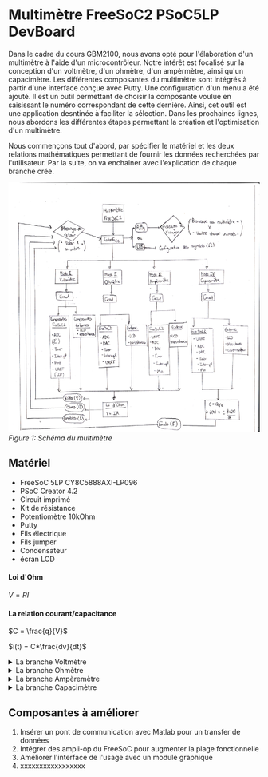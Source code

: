 # Multimètre FreeSoC2 PSoC5LP DevBoard

Dans le cadre du cours GBM2100, nous avons opté pour l'élaboration d'un multimètre à l'aide d'un microcontrôleur.
Notre intérêt est focalisé sur la conception d'un voltmètre, d'un ohmètre, d'un ampèrmètre, ainsi qu'un capacimètre.
Les différentes composantes du multimètre sont intégrés à partir d'une interface conçue avec Putty.
Une configuration d'un menu a été ajouté.
Il est un outil permettant de choisir la composante voulue en saisissant le numéro correspondant de cette dernière.
Ainsi, cet outil est une application desntinée à faciliter la sélection.
Dans les prochaines lignes, nous abordons les différentes étapes permettant la création et l'optimisation d'un multimètre.

Nous commençons tout d'abord, par spécifier le matériel et les deux relations mathématiques permettant de fournir les données recherchées par 
l'utilisateur. Par la suite, on va enchainer avec l'explication de chaque branche crée.


<img src="documentation/images/Schema_multimetre.png" width="700" height="500">*Figure 1: Schéma du multimètre*

## Matériel

-   FreeSoC 5LP CY8C5888AXI-LP096
-   PSoC Creator 4.2
-   Circuit imprimé
-   Kit de résistance
-   Potentiomètre 10kOhm
-   Putty
-   Fils électrique
-   Fils jumper
-   Condensateur
-   écran LCD


#### Loi d'Ohm

$`V=RI`$

#### La relation courant/capacitance

$`C = \frac{q}{V}`$

$`i(t) = C*\frac{dv}{dt}`$

<details>
  <summary markdown="span"> La branche Voltmètre</summary>


## Volmètre

- [ ] Task 1 Completer tableaux essais
- [ ] Task 2 insérer des images du montage expérimental
- [ ] Task 3 insérer une image du TopDesign

Ce voltmètre sera la composante du multimètre qui requiert le moins d'élements dans PSoC. En effet
on peut simplement construire un voltmètre à partir d'un ADC. Dans notre cas, on a choisi d'implementer
un ADC simple tel vu dans le laboratoire 3 du cours. 

```mermaid
graph TB

  SubGraph1 --> SubGraph1Flow
  subgraph "SubGraph 1 Flow"
  SubGraph1Flow(SubNode 1)
  SubGraph1Flow -- Choice1 --> DoChoice1
  SubGraph1Flow -- Choice2 --> DoChoice2
  end


  subgraph "Fonctionnement du code du Voltmètre"
  Node1[Message de bienvenu à l'usager] --> Node2[Mode Voltmètre] --> Node3[Utilisation d'un ADC]
  Node3 --> SubGraph1[Jump to SubGraph1]
  SubGraph1 --> FinalThing[Final Thing]
end
```

![Schéma du Voltmètre](documentation/images/Schema_Voltmetre.png)*Figure 2: Schéma du Voltmètre*

Voici un tableau qui resume les caractéristiques principales de notre voltmètre.

Tableau 1: Caractéristiques du Ohmètre

| Voltmètre    |    Potentiel minimal      |    Potentiel maximal     | 
| :---         | :--------------------:    | -------------:           | 
| N/A          | 0 mv                      | 5000 mV                  | 

### Essais expérimentaux

Pour effectuer nos tests, on a utilisé un potentiomètre de 10kOhms afin de varier le potentiel affichées.
Lors de nos essais on remarquait un variation du potentiel lorsqu'on tournait le potentiomètre. Un multimètre
industriel a été utilisé pour des fins de comparaison. 

Tableau 2: Essais expérimentaux effectués sur le volmètre

| Voltmètre    |    Potentiel  affiché     |    Potentiel écrit       | 
| :---         | :--------------------:    | -------------:           | 
| essai 1      | Cell 2                    | Cell 3                   | 
| essai 2      | Cell 2                    | Cell 3                   | 
| essai 3      | Cell 2                    | Cell 3                   | 



<img src="documentation/images/TopDesign_Voltmetre.PNG" width="700" height="500">*Figure 3: Schéma du TopDesign du voltmètre*

</details>

<details>
  <summary markdown="span"> La branche Ohmètre</summary>
  
## Ohmètre

- [ ] Task 1 Completer tableaux essais
- [ ] Task 2 insérer des images du montage expérimental
- [ ] Task 3 insérer une image du TopDesign

En ce qui concerne l'Ohmètre, cette composante va s'inspirer du laboratoire 3 dans lequel nous avons du 
déterminer une résistance interne du FreeSoC2 PSoC5LP. Cépendant, on doit être en mesure d'extraire les 
valeurs de plusieurs résistance différentes qui se retrouvent dans une plage en particulier. Notre ohmètre,
est conçu à partir d'un iDAC et un ADC simple. Le iDAC permet de fournir un courant connu afin de pouvoir 
le segmenter avec le ADC pour extraire l'information sur le potentiel puis calculer la résistance par la 
loi d'Ohm. Le schéma ci-dessous indique la manière dont notre équipe à décidé d'approcher le problème.

![Schéma du Ohmètre](documentation/images/Schema_Ohmetre.png)*Figure 3: Schéma du Ohmètre*

Voici un tableau qui resume les caractéristiques principales de notre ohmètre. Les valeurs des résistances 
indiquées sur le tableau permet d'établir une plage dans lequel les valeurs fournis par l'Ohmètre sont 
près de celles fournis par le fabriquant d'un élément résistif.

Tableau 3: Caractéristiques du Ohmètre

| Ohmmètre     |    Résistance minimale    |    Résistance maximale   | 
| :---         | :--------------------:    | -------------:           | 
| N/A          | Cell 2                    | Cell 3                   | 

### Essais expérimentaux

Pour effectuer nos tests, on a utilisé un potentiomètre de 10kOhms afin de varier les résistances affichées.
Lors de nos essais pour le mode ohmètre de notre multimètre, nous avons rémarque un écart entre la valeur affiché par notre multimètre est la valeur mesure par un multimètre industriel. Cette différence peut être expliqué par la 
présence d'une impédance dans notre FreeSoC qui affecte la valeur de la résistance calculée. 

Tableau 4: Essais expérimentaux effectués sur l'ohmètre

| Ohmmètre     |    Résistance affichée    |    Résistance écrite     | 
| :---         | :--------------------:    | -------------:           | 
| essai 1      | Cell 2                    | Cell 3                   | 
| essai 2      | Cell 2                    | Cell 3                   | 
| essai 3      | Cell 2                    | Cell 3                   | 



<img src="documentation/images/TopDesign_Ohmetre.PNG" width="700" height="500">*Figure 5: Schéma du TopDesign du ohmmètre*

</details>

<details>
  <summary markdown="span"> La branche Ampèremètre</summary>
## Ampèremètre

- [ ] Task 1 Completer paragraphe de description
- [ ] Task 2 insérer tableau de caractéristiques
- [ ] Task 3 completer le tableau de caractéristique
- [ ] Task 4 Completer tableaux essais
- [ ] Task 5 insérer des images du montage expérimental
- [ ] Task 6 insérer une image du TopDesign
- [ ] Task 7 insérer schéma 
 


<img src="documentation/images/TopDesign_Amperemetre.PNG" width="700" height="500">*Figure 7: Schéma du TopDesign de l'ampèremètre*

</details>

<details>
  <summary markdown="span"> La branche Capacimètre</summary>
  
## Capacimètre

- [ ] Task 1 Completer paragraphe de description
- [ ] Task 2 insérer tableau de caractéristiques
- [ ] Task 3 completer le tableau de caractéristique
- [ ] Task 4 Completer tableaux essais
- [ ] Task 5 insérer des images du montage expérimental
- [ ] Task 6 insérer une image du TopDesign
- [ ] Task 7 insérer schéma 

</details>

## Composantes à améliorer 

1. Insérer un pont de communication avec Matlab pour un transfer de données
2. Intégrer des ampli-op du FreeSoC pour augmenter la plage fonctionnelle
3. Améliorer l'interface de l'usage avec un module graphique
4. xxxxxxxxxxxxxxxxx

